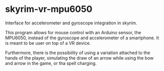 # skyrim-vr-mpu6050
Interface for accelerometer and gyroscope integration in skyrim.

This program allows for mouse control with an Arduino sensor, the MPU6050, instead of the gyroscope and accelerometer of a smartphone. It is meant to be user on top of a VR device.

Furthermore, there is the possibility of using a variation attached to the hands of the player, simulating the draw of an arrow while using the bow and arrow in the game, or tha spell charging.
